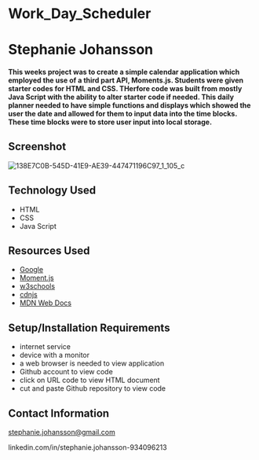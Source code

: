 # Work_Day_Scheduler

# Stephanie Johansson

#### This weeks project was to create a simple calendar application which employed the use of a third part API, Moments.js. Students were given starter codes for HTML and CSS. THerfore code was built from mostly Java Script with the ability to alter starter code if needed. This daily planner needed to have simple functions and displays which showed the user the date and allowed for them to input data into the time blocks. These time blocks were to store user input into local storage.

## Screenshot
![138E7C0B-545D-41E9-AE39-447471196C97_1_105_c](https://user-images.githubusercontent.com/87405546/129495116-4970be6d-f6f5-4f2e-908b-322603cf340b.jpeg)
## Technology Used

- HTML
- CSS
- Java Script

## Resources Used

- [Google](https://google.com)
- [Moment.js](https://momentjs.com)
- [w3schools](https://w3schools.com)
- [cdnjs](https://cdnjs.com)
- [MDN Web Docs](https://developer.mozilla.org)

## Setup/Installation Requirements

- internet service
- device with a monitor
- a web browser is needed to view application
- Github account to view code
- click on URL code to view HTML document
- cut and paste Github repository to view code

## Contact Information

stephanie.johansson@gmail.com

linkedin.com/in/stephanie.johansson-934096213
